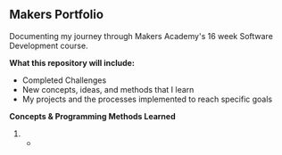 ## Makers Portfolio

Documenting my journey through Makers Academy's 16 week Software Development course.

**What this repository will include:**
- Completed Challenges 
- New concepts, ideas, and methods that I learn
- My projects and the processes implemented to reach specific goals

**Concepts & Programming Methods Learned**
1. -


